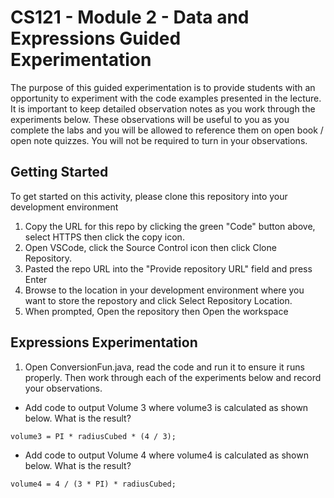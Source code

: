 # CS121 - Module 2 - Data and Expressions Guided Experimentation
The purpose of this guided experimentation is to provide students with an opportunity to experiment with the code examples presented in the lecture. It is important to keep detailed observation notes as you work through the experiments below. These observations will be useful to you as you complete the labs and you will be allowed to reference them on open book / open note quizzes. You will not be required to turn in your observations.
## Getting Started
To get started on this activity, please clone this repository into your development environment
1. Copy the URL for this repo by clicking the green "Code" button above, select HTTPS then click the copy icon.
2. Open VSCode, click the Source Control icon then click Clone Repository.
3. Pasted the repo URL into the "Provide repository URL" field and press Enter
4. Browse to the location in your development environment where you want to store the repostory and click Select Repository Location.
5. When prompted, Open the repository then Open the workspace

## Expressions Experimentation
1. Open ConversionFun.java, read the code and run it to ensure it runs properly.  Then work through each of the experiments below and record your observations.
- Add code to output Volume 3 where volume3 is calculated as shown below. What is the result?
 ```
volume3 = PI * radiusCubed * (4 / 3);
 ```
- Add code to output Volume 4 where volume4 is calculated as shown below. What is the result?
 ```
volume4 = 4 / (3 * PI) * radiusCubed;
 ```
